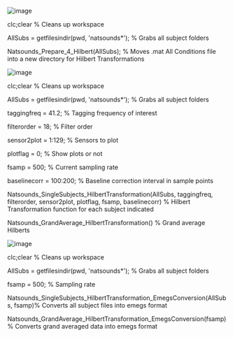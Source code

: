 ![image](https://user-images.githubusercontent.com/89857713/197608511-b1bed17d-f234-4ea3-b142-819fc3546060.png)

clc;clear % Cleans up workspace

AllSubs = getfilesindir(pwd, 'natsounds*'); % Grabs all subject folders

Natsounds_Prepare_4_Hilbert(AllSubs); % Moves .mat All Conditions file into a new directory for Hilbert Transformations


![image](https://user-images.githubusercontent.com/89857713/197608554-e822370b-60f3-402d-a80e-d293a346a6d5.png)

clc;clear % Cleans up workspace

AllSubs = getfilesindir(pwd, 'natsounds*'); % Grabs all subject folders

taggingfreq = 41.2; % Tagging frequency of interest

filterorder = 18; % Filter order

sensor2plot = 1:129; % Sensors to plot

plotflag = 0; % Show plots or not

fsamp = 500; % Current sampling rate

baselinecorr = 100:200; % Baseline correction interval in sample points

Natsounds_SingleSubjects_HilbertTransformation(AllSubs, taggingfreq, filterorder, sensor2plot, plotflag, fsamp, baselinecorr) % Hilbert Transformation function for each subject indicated

Natsounds_GrandAverage_HilbertTransformation() % Grand average Hilberts


![image](https://user-images.githubusercontent.com/89857713/197608727-1604f5aa-9026-4337-94b1-a22393be7662.png)

clc;clear % Cleans up workspace

AllSubs = getfilesindir(pwd, 'natsounds*'); % Grabs all subject folders

fsamp = 500; % Sampling rate

Natsounds_SingleSubjects_HilbertTransformation_EmegsConversion(AllSubs, fsamp)% Converts all subject files into emegs format

Natsounds_GrandAverage_HilbertTransformation_EmegsConversion(fsamp) % Converts grand averaged data into emegs format
